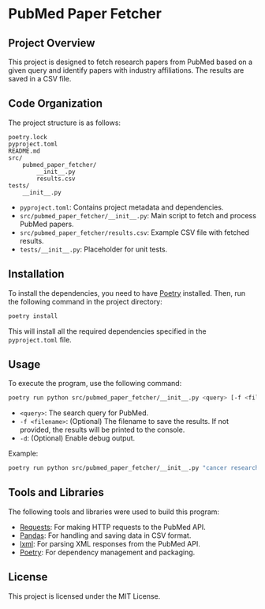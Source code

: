 # PubMed Paper Fetcher

## Project Overview

This project is designed to fetch research papers from PubMed based on a given query and identify papers with industry affiliations. The results are saved in a CSV file.

## Code Organization

The project structure is as follows:

```
poetry.lock
pyproject.toml
README.md
src/
    pubmed_paper_fetcher/
        __init__.py
        results.csv
tests/
    __init__.py
```

- `pyproject.toml`: Contains project metadata and dependencies.
- `src/pubmed_paper_fetcher/__init__.py`: Main script to fetch and process PubMed papers.
- `src/pubmed_paper_fetcher/results.csv`: Example CSV file with fetched results.
- `tests/__init__.py`: Placeholder for unit tests.

## Installation

To install the dependencies, you need to have [Poetry](https://python-poetry.org/) installed. Then, run the following command in the project directory:

```sh
poetry install
```

This will install all the required dependencies specified in the `pyproject.toml` file.

## Usage

To execute the program, use the following command:

```sh
poetry run python src/pubmed_paper_fetcher/__init__.py <query> [-f <filename>] [-d]
```

- `<query>`: The search query for PubMed.
- `-f <filename>`: (Optional) The filename to save the results. If not provided, the results will be printed to the console.
- `-d`: (Optional) Enable debug output.

Example:

```sh
poetry run python src/pubmed_paper_fetcher/__init__.py "cancer research" -f results.csv -d
```

## Tools and Libraries

The following tools and libraries were used to build this program:

- [Requests](https://docs.python-requests.org/en/latest/): For making HTTP requests to the PubMed API.
- [Pandas](https://pandas.pydata.org/): For handling and saving data in CSV format.
- [lxml](https://lxml.de/): For parsing XML responses from the PubMed API.
- [Poetry](https://python-poetry.org/): For dependency management and packaging.

## License

This project is licensed under the MIT License.
